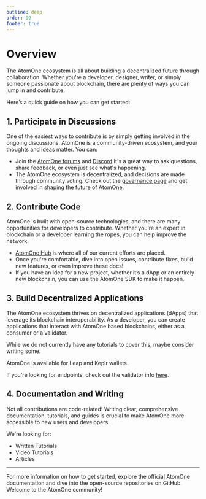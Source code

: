 ```yaml
---
outline: deep
order: 99
footer: true
---
```


# Overview

The AtomOne ecosystem is all about building a decentralized future through collaboration. Whether you're a developer, designer, writer, or simply someone passionate about blockchain, there are plenty of ways you can jump in and contribute. 

Here’s a quick guide on how you can get started:

## 1. Participate in Discussions

One of the easiest ways to contribute is by simply getting involved in the ongoing discussions. AtomOne is a community-driven ecosystem, and your thoughts and ideas matter. You can:

- Join the [AtomOne forums](https://commonwealth.im/atomone) and [Discord](https://discord.com/invite/atomone) It's a great way to ask questions, share feedback, or even just see what's happening.
- The AtomOne ecosystem is decentralized, and decisions are made through community voting. Check out the [governance page](https://gov.atom.one/) and get involved in shaping the future of AtomOne.


## 2. Contribute Code

AtomOne is built with open-source technologies, and there are many opportunities for developers to contribute. Whether you’re an expert in blockchain or a developer learning the ropes, you can help improve the network.

- [AtomOne Hub](https://github.com/atomone-hub) is where all of our current efforts are placed.
- Once you're comfortable, dive into open issues, contribute fixes, build new features, or even improve these docs!
- If you have an idea for a new project, whether it’s a dApp or an entirely new blockchain, you can use the AtomOne SDK to make it happen.

## 3. Build Decentralized Applications

The AtomOne ecosystem thrives on decentralized applications (dApps) that leverage its blockchain interoperability. As a developer, you can create applications that interact with AtomOne based blockchains, either as a consumer or a validator.

While we do not currently have any tutorials to cover this, maybe consider writing some.

AtomOne is available for Leap and Keplr wallets.

If you're looking for endpoints, check out the validator info [here](https://github.com/atomone-hub/atomone-validator-community/pulls).

## 4. Documentation and Writing

Not all contributions are code-related! Writing clear, comprehensive documentation, tutorials, and guides is crucial to make AtomOne more accessible to new users and developers.

We're looking for:

- Written Tutorials
- Video Tutorials
- Articles

---

For more information on how to get started, explore the official AtomOne documentation and dive into the open-source repositories on GitHub. Welcome to the AtomOne community!